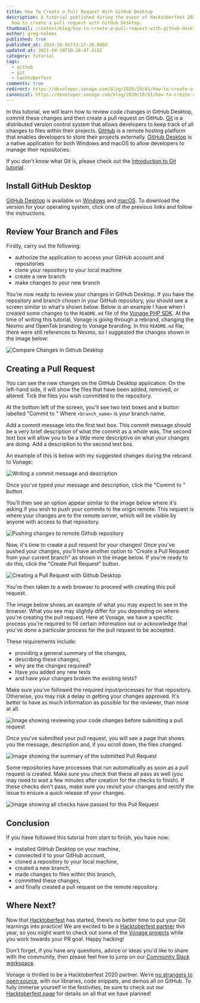 ```yaml
---
title: How To Create a Pull Request With GitHub Desktop
description: A tutorial published during the event of Hacktoberfest 2020 showing
  how to create a pull request with GitHub Desktop.
thumbnail: /content/blog/how-to-create-a-pull-request-with-github-desktop/Blog_GitHub-Desktop_Pull-Requests_1200x600.png
author: greg-holmes
published: true
published_at: 2020-10-01T13:27:20.000Z
updated_at: 2021-04-19T10:26:47.410Z
category: tutorial
tags:
  - github
  - git
  - hacktoberfest
comments: true
redirect: https://developer.vonage.com/blog/2020/10/01/how-to-create-a-pull-request-with-github-desktop
canonical: https://developer.vonage.com/blog/2020/10/01/how-to-create-a-pull-request-with-github-desktop
---
```

In this tutorial, we will learn how to review code changes in GitHub Desktop, commit these changes and then create a pull request on GitHub. [Git](https://git-scm.com/) is a distributed version control system that allows developers to keep track of all changes to files within their projects. [GitHub](https://www.github.com) is a remote hosting platform that enables developers to store their projects externally. [GitHub Desktop](https://desktop.github.com) is a native application for both Windows and macOS to allow developers to manage their repositories.

If you don't know what Git is, please check out the [Introduction to Git tutorial](https://www.nexmo.com/blog/2020/09/29/an-introduction-to-git-dr).

## Install GitHub Desktop

[GitHub Desktop](https://desktop.github.com/) is available on [Windows](https://central.github.com/deployments/desktop/desktop/latest/win32) and [macOS](https://central.github.com/deployments/desktop/desktop/latest/darwin). To download the version for your operating system, click one of the previous links and follow the instructions.

## Review Your Branch and Files

Firstly, carry out the following:

* authorize the application to access your GitHub account and repositories
* clone your repository to your local machine
* create a new branch
* make changes to your new branch

You're now ready to review your changes in GitHub Desktop. If you have the repository and branch chosen in your GitHub repository, you should see a screen similar to what's shown below. Below is an example I have when I created some changes to the `README.md` file of the [Vonage PHP SDK](https://github.com/vonage/vonage-php-sdk-core). At the time of writing this tutorial, Vonage is going through a rebrand, changing the Nexmo and OpenTok branding to Vonage branding. In this `README.md` file, there were still references to Nexmo, so I suggested the changes shown in the image below:

![Compare Changes in Github Desktop](/content/blog/how-to-create-a-pull-request-with-github-desktop/compare-changes-in-github-desktop.png)

## Creating a Pull Request

You can see the new changes on the GitHub Desktop application. On the left-hand side, it will show the files that have been added, removed, or altered. Tick the files you wish committed to the repository.

At the bottom left of the screen, you'll see two text boxes and a button labelled "Commit to <branch name>" Where `<branch_name>` is your branch name.

Add a commit message into the first text box. This commit message should be a very brief description of what the commit as a whole was. The second text box will allow you to be a little more descriptive on what your changes are doing. Add a description to the second text box.

An example of this is below with my suggested changes during the rebrand to Vonage:

![Writing a commit message and description](/content/blog/how-to-create-a-pull-request-with-github-desktop/write-commit-message-and-description.png)



Once you've typed your message and description, click the "Commit to <branch name>" button.

You'll then see an option appear similar to the image below where it's asking if you wish to push your commits to the origin remote. This request is where your changes are to the remote server, which will be visible by anyone with access to that repository.

![Pushing changes to remote Github repository](/content/blog/how-to-create-a-pull-request-with-github-desktop/push-changes.png)



Now, it's time to create a pull request for your changes! Once you've pushed your changes, you'll have another option to "Create a Pull Request from your current branch" as shown in the image below. If you're ready to do this, click the "Create Pull Request" button.

![Creating a Pull Request with Github Desktop](/content/blog/how-to-create-a-pull-request-with-github-desktop/create-pull-request.png)

You're then taken to a web browser to proceed with creating this pull request.

The image below shows an example of what you may expect to see in the browser. What you see may slightly differ for you depending on where you're creating the pull request. Here at Vonage, we have a specific process you're required to fill certain information out or acknowledge that you've done a particular process for the pull request to be accepted.

These requirements include:

* providing a general summary of the changes,
* describing these changes,
* why are the changes required?
* Have you added any new tests
* and have your changes broken the existing tests?

Make sure you've followed the required input/processes for that repository. Otherwise, you may risk a delay in getting your changes approved. It's better to have as much information as possible for the reviewer, than none at all.

![Image showing reviewing your code changes before submitting a pull request](/content/blog/how-to-create-a-pull-request-with-github-desktop/review-pull-request-before-submitting.png)



Once you've submitted your pull request, you will see a page that shows you the message, description and, if you scroll down, the files changed.

![Image showing the summary of the submitted Pull Request](/content/blog/how-to-create-a-pull-request-with-github-desktop/review-submitted-pull-request.png)

Some repositories have processes that run automatically as soon as a pull request is created. Make sure you check that these all pass as well (you may need to wait a few minutes after creation for the checks to finish). If these checks don't pass, make sure you revisit your changes and rectify the issue to ensure a quick release of your changes.

![Image showing all checks have passed for this Pull Request](/content/blog/how-to-create-a-pull-request-with-github-desktop/check-any-build-tests-pass.png)



## Conclusion

If you have followed this tutorial from start to finish, you have now:

* installed GitHub Desktop on your machine,
* connected it to your GitHub account,
* cloned a repository to your local machine,
* created a new branch,
* made changes to files within this branch,
* committed these changes,
* and finally created a pull request on the remote repository.

## Where Next?

Now that [Hacktoberfest](https://hacktoberfest.digitalocean.com/) has started, there’s no better time to put your Git learnings into practice! We are excited to be a [Hacktoberfest partner](https://www.nexmo.com/blog/2020/09/25/vonage-joins-hacktoberfest-2020) this year, so you might want to check out some of the [Vonage projects](https://www.nexmo.com/blog/2020/09/25/vonage-joins-hacktoberfest-2020) while you work towards your PR goal. Happy hacking!

Don't forget, if you have any questions, advice or ideas you'd like to share with the community, then please feel free to jump on our [Community Slack workspace](https://developer.nexmo.com/community/slack).

Vonage is thrilled to be a Hacktoberfest 2020 partner. We’re [no strangers to open source](https://youtu.be/zYJpYMCy6PA), with our libraries, code snippets, and demos all on GitHub. To fully immerse yourself in the festivities, be sure to check out our [Hacktoberfest page](https://nexmo.dev/2GZcyHc) for details on all that we have planned!